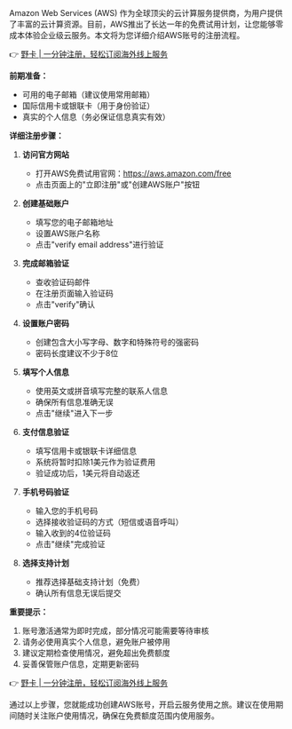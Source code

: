 Amazon Web Services (AWS) 作为全球顶尖的云计算服务提供商，为用户提供了丰富的云计算资源。目前，AWS推出了长达一年的免费试用计划，让您能够零成本体验企业级云服务。本文将为您详细介绍AWS账号的注册流程。

👉 [野卡 | 一分钟注册，轻松订阅海外线上服务](https://bit.ly/bewildcard)

**前期准备：**

- 可用的电子邮箱（建议使用常用邮箱）
- 国际信用卡或银联卡（用于身份验证）
- 真实的个人信息（务必保证信息真实有效）

**详细注册步骤：**

1. **访问官方网站**
   - 打开AWS免费试用官网：https://aws.amazon.com/free
   - 点击页面上的"立即注册"或"创建AWS账户"按钮

2. **创建基础账户**
   - 填写您的电子邮箱地址
   - 设置AWS账户名称
   - 点击"verify email address"进行验证

3. **完成邮箱验证**
   - 查收验证码邮件
   - 在注册页面输入验证码
   - 点击"verify"确认

4. **设置账户密码**
   - 创建包含大小写字母、数字和特殊符号的强密码
   - 密码长度建议不少于8位

5. **填写个人信息**
   - 使用英文或拼音填写完整的联系人信息
   - 确保所有信息准确无误
   - 点击"继续"进入下一步

6. **支付信息验证**
   - 填写信用卡或银联卡详细信息
   - 系统将暂时扣除1美元作为验证费用
   - 验证成功后，1美元将自动返还

7. **手机号码验证**
   - 输入您的手机号码
   - 选择接收验证码的方式（短信或语音呼叫）
   - 输入收到的4位验证码
   - 点击"继续"完成验证

8. **选择支持计划**
   - 推荐选择基础支持计划（免费）
   - 确认所有信息无误后提交

**重要提示：**

1. 账号激活通常为即时完成，部分情况可能需要等待审核
2. 请务必使用真实个人信息，避免账户被停用
3. 建议定期检查使用情况，避免超出免费额度
4. 妥善保管账户信息，定期更新密码

👉 [野卡 | 一分钟注册，轻松订阅海外线上服务](https://bit.ly/bewildcard)

通过以上步骤，您就能成功创建AWS账号，开启云服务使用之旅。建议在使用期间随时关注账户使用情况，确保在免费额度范围内使用服务。
